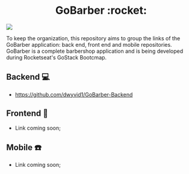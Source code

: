 <h1 align="center">GoBarber :rocket:</h1>

![](https://camo.githubusercontent.com/5f85c194b91a4c4bd7e8ea1ac4655f5a01f95feb2763814d5d0acbfd94cc72d1/68747470733a2f2f7265732e636c6f7564696e6172792e636f6d2f656c6961736763662f696d6167652f75706c6f61642f76313538373530393539362f476f4261726265722f6d6f636b75705f6f63676769742e706e67)

To keep the organization, this repository aims to group the links of the GoBarber application: back end, front end and mobile repositories. GoBarber is a complete barbershop application and is being developed during Rocketseat's GoStack Bootcmap.

## Backend :computer:
* https://github.com/dwyvid1/GoBarber-Backend

## Frontend :rocket:
* Link coming soon;

## Mobile :phone:
* Link coming soon;
